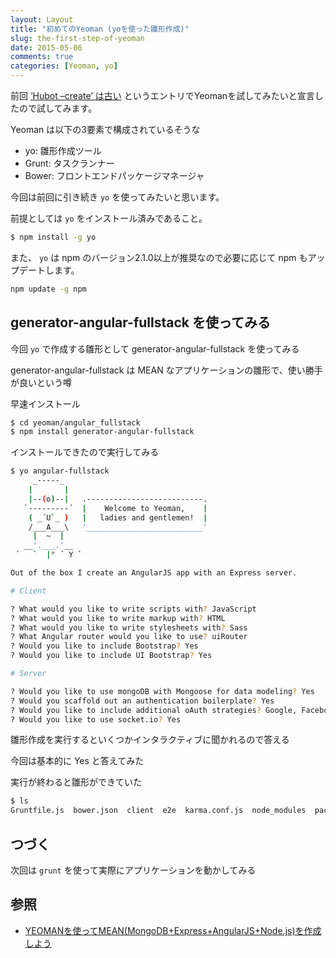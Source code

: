 ```yaml
---
layout: Layout
title: "初めてのYeoman (yoを使った雛形作成)"
slug: the-first-step-of-yeoman
date: 2015-05-06
comments: true
categories: [Yeoman, yo]
---
```


前回 [‘Hubot –create’ は古い](http://blog.sojiro.me/blog/2015/05/05/hubot-create-is-now-old/) というエントリでYeomanを試してみたいと宣言したので試してみます。

Yeoman は以下の3要素で構成されているそうな

* yo: 雛形作成ツール
* Grunt: タスクランナー
* Bower: フロントエンドパッケージマネージャ

今回は前回に引き続き ``` yo ``` を使ってみたいと思います。

前提としては ``` yo ``` をインストール済みであること。

```bash
$ npm install -g yo
```

また、 ``` yo ``` は npm のバージョン2.1.0以上が推奨なので必要に応じて npm もアップデートします。

```bash
npm update -g npm
```

## generator-angular-fullstack を使ってみる
今回 ``` yo ``` で作成する雛形として generator-angular-fullstack を使ってみる

generator-angular-fullstack は MEAN なアプリケーションの雛形で、使い勝手が良いという噂


早速インストール

```bash
$ cd yeoman/angular_fullstack
$ npm install generator-angular-fullstack
```

インストールできたので実行してみる

```bash
$ yo angular-fullstack
     _-----_
    |       |
    |--(o)--|   .--------------------------.
   `---------´  |    Welcome to Yeoman,    |
    ( _´U`_ )   |   ladies and gentlemen!  |
    /___A___\   '__________________________'
     |  ~  |
   __'.___.'__
 ´   `  |° ´ Y `

Out of the box I create an AngularJS app with an Express server.

# Client

? What would you like to write scripts with? JavaScript
? What would you like to write markup with? HTML
? What would you like to write stylesheets with? Sass
? What Angular router would you like to use? uiRouter
? Would you like to include Bootstrap? Yes
? Would you like to include UI Bootstrap? Yes

# Server

? Would you like to use mongoDB with Mongoose for data modeling? Yes
? Would you scaffold out an authentication boilerplate? Yes
? Would you like to include additional oAuth strategies? Google, Facebook, Twitter
? Would you like to use socket.io? Yes
```

雛形作成を実行するといくつかインタラクティブに聞かれるので答える

今回は基本的に Yes と答えてみた

実行が終わると雛形ができていた

```bash
$ ls
Gruntfile.js  bower.json  client  e2e  karma.conf.js  node_modules  package.json  protractor.conf.js  server
```

## つづく
次回は ``` grunt ``` を使って実際にアプリケーションを動かしてみる

## 参照
* [YEOMANを使ってMEAN(MongoDB+Express+AngularJS+Node.js)を作成しよう](http://blog.chat.ac/yeoman%E3%82%92%E4%BD%BF%E3%81%A3%E3%81%A6meanmongodbexpressangularjsnode-js%E3%82%92%E4%BD%9C%E6%88%90%E3%81%97%E3%82%88%E3%81%86/)

